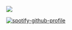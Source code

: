 ![](https://files.catbox.moe/2ip775.png)

[![spotify-github-profile](https://spotify-github-profile.kittinanx.com/api/view?uid=dmiu4270z8cgi8mscxbwxvbf5&cover_image=true&theme=default&show_offline=false&background_color=121212&interchange=false)](https://github.com/kittinan/spotify-github-profile)
